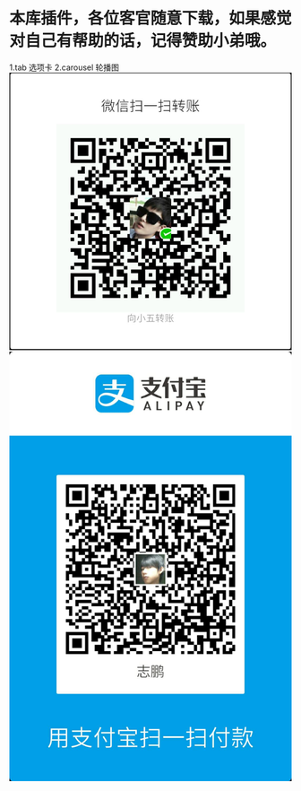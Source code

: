 # 本库插件，各位客官随意下载，如果感觉对自己有帮助的话，记得赞助小弟哦。
1.tab 选项卡
2.carousel 轮播图
 ![image](https://github.com/kkx520/git/blob/master/sk/1.jpg)
  ![image]( https://github.com/kkx520/git/blob/master/sk/2.jpg)

